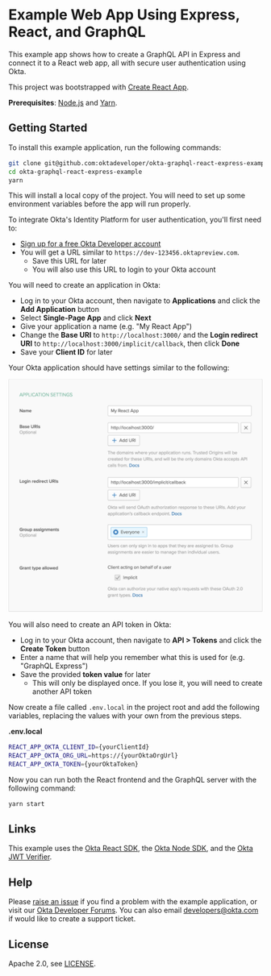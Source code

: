 # Example Web App Using Express, React, and GraphQL

This example app shows how to create a GraphQL API in Express and connect it to a React web app, all with secure user authentication using Okta.

This project was bootstrapped with [Create React App](https://github.com/facebookincubator/create-react-app).

**Prerequisites**: [Node.js](https://nodejs.org/en/) and [Yarn](https://yarnpkg.com/lang/en/).

## Getting Started

To install this example application, run the following commands:

```bash
git clone git@github.com:oktadeveloper/okta-graphql-react-express-example.git
cd okta-graphql-react-express-example
yarn
```

This will install a local copy of the project. You will need to set up some environment variables before the app will run properly.

To integrate Okta's Identity Platform for user authentication, you'll first need to:

* [Sign up for a free Okta Developer account](https://www.okta.com/developer/signup/)
* You will get a URL similar to `https://dev-123456.oktapreview.com`.
  * Save this URL for later
  * You will also use this URL to login to your Okta account

You will need to create an application in Okta:

* Log in to your Okta account, then navigate to **Applications** and click the **Add Application** button
* Select **Single-Page App** and click **Next**
* Give your application a name (e.g. "My React App")
* Change the **Base URI** to `http://localhost:3000/` and the **Login redirect URI** to `http://localhost:3000/implicit/callback`, then click **Done**
* Save your **Client ID** for later

Your Okta application should have settings similar to the following:

![Okta Application Settings](images/okta-app-settings.png)

You will also need to create an API token in Okta:

* Log in to your Okta account, then navigate to **API > Tokens** and click the **Create Token** button
* Enter a name that will help you remember what this is used for (e.g. "GraphQL Express")
* Save the provided **token value** for later
  * This will only be displayed once. If you lose it, you will need to create another API token

Now create a file called `.env.local` in the project root and add the following variables, replacing the values with your own from the previous steps.

**.env.local**
```bash
REACT_APP_OKTA_CLIENT_ID={yourClientId}
REACT_APP_OKTA_ORG_URL=https://{yourOktaOrgUrl}
REACT_APP_OKTA_TOKEN={yourOktaToken}
```

Now you can run both the React frontend and the GraphQL server with the following command:

```bash
yarn start
```

## Links

This example uses the [Okta React SDK](https://github.com/okta/okta-oidc-js/tree/master/packages/okta-react), the [Okta Node SDK](https://github.com/okta/okta-sdk-nodejs), and the [Okta JWT Verifier](https://github.com/okta/okta-oidc-js/tree/master/packages/jwt-verifier).

## Help

Please [raise an issue](https://github.com/oktadeveloper/okta-graphql-react-express-example/issues) if you find a problem with the example application, or visit our [Okta Developer Forums](https://devforum.okta.com/). You can also email [developers@okta.com](mailto:developers@okta.com) if would like to create a support ticket.

## License

Apache 2.0, see [LICENSE](LICENSE).
